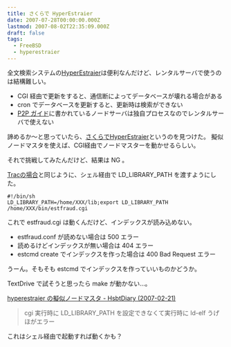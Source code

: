 ```yaml
---
title: さくらで HyperEstraier
date: 2007-07-28T00:00:00.000Z
lastmod: 2007-08-02T22:35:09.000Z
draft: false
tags:
  - FreeBSD
  - hyperestraier
---
```


全文検索システムの[HyperEstraier](http://hyperestraier.sourceforge.net/)は便利なんだけど、レンタルサーバで使うのは結構難しい。

* CGI 経由で更新をすると、通信断によってデータベースが壊れる場合がある
* cron でデータベースを更新すると、更新時は検索ができない
* [P2P ガイド](http://hyperestraier.sourceforge.net/nguide-ja.html)に書かれているノードサーバは独自プロセスなのでレンタルサーバで使えない

諦めるか〜と思っていたら、[さくらでHyperEstraier](http://eojareth.net/diary/20070215.html)というのを見つけた。 擬似ノードマスタを使えば、CGI経由でノードマスターを動かせるらしい。

それで挑戦してみたんだけど、結果は NG 。

[Tracの場合](http://weekbuild.sakura.ne.jp/trac/wiki/TracDoc/SakuraInternet)と同じように、シェル経由で LD\_LIBRARY\_PATH を渡すようにした。

```
#!/bin/sh
LD_LIBRARY_PATH=/home/XXX/lib;export LD_LIBRARY_PATH
/home/XXX/bin/estfraud.cgi
```

これで estfraud.cgi は動くんだけど、インデックスが読み込めない。

* estfraud.conf が読めない場合は 500 エラー
* 読めるけどインデックスが無い場合は 404 エラー
* estcmd create でインデックスを作った場合は 400 Bad Request エラー

うーん。そもそも estcmd でインデックスを作っていいものかどうか。

TextDrive で試そうと思ったら make が動かない…。

[hyperestraier の擬似ノードマスタ - HsbtDiary (2007-02-21)](http://www.hsbt.org/diary/20070221.html#p03)

> cgi 実行時に LD\_LIBRARY\_PATH を設定できなくて実行時に ld-elf うげほがエラー

これはシェル経由で起動すれば動くかも？
